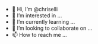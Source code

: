 - 👋 Hi, I’m @chriselli
- 👀 I’m interested in ...
- 🌱 I’m currently learning ...
- 💞️ I’m looking to collaborate on ...
- 📫 How to reach me ...

<!---
chriselli/chriselli is a ✨ special ✨ repository because its `README.md` (this file) appears on your GitHub profile.
You can click the Preview link to take a look at your changes.
--->
